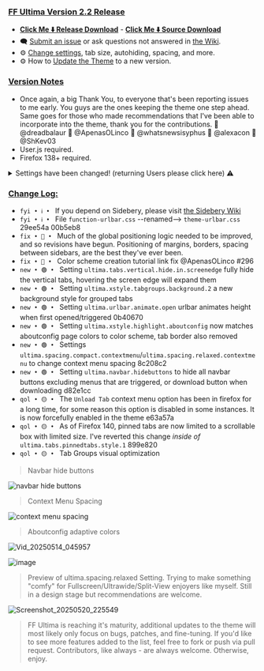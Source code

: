 ### <ins> FF Ultima Version 2.2 Release
- **[Click Me ⬇️ Release Download](https://github.com/soulhotel/FF-ULTIMA/releases/download/2.2/ffultima2.2.zip)** - **[Click Me ⬇️ Source Download](https://github.com/soulhotel/FF-ULTIMA/archive/refs/heads/main.zip)**
- 🗨️ [Submit an issue](https://github.com/soulhotel/FF-ULTIMA/issues/new/choose) or ask questions not answered in [the Wiki](https://github.com/soulhotel/FF-ULTIMA/wiki).
- ⚙️ [Change settings](https://github.com/soulhotel/FF-ULTIMA/wiki/Settings), tab size, autohiding, spacing, and more.
- ⚙️ How to [Update the Theme](https://github.com/soulhotel/FF-ULTIMA/wiki/How-to-Update-the-Theme) to a new version.
  
### <ins> Version Notes
- Once again, a big Thank You, to everyone that's been reporting issues to me early. You guys are the ones keeping the theme one step ahead. Same goes for those who made recommendations that I've been able to incorporate into the theme, thank you for the contributions. 🎉 @dreadbalaur 🎉 @ApenasOLinco 🎉 @whatsnewsisyphus 🎉 @alexacon 🎉 @ShKev03
- User.js required.
- Firefox 138+ required.


<details><summary>Settings have been changed! (returning Users please click here) ⚠️</summary>
  
>
- Theme settings were a bit of a mess. `1`, Some settings had names that were confusing for what they do. `2`, Some settings were not organized in their relevant sections. Ive made some modifications to fix those two issues once and for all. Please delete these old setting names in your about config page.

![image](https://github.com/user-attachments/assets/e8fcd7f0-1e13-431e-b3de-765545c444bd)

| Old Setting                                      | New Setting                                       |
|--------------------------------------------------|---------------------------------------------------|
| ultima.disable.verticaltab.bar                   | ultima.tabs.vertical.hide                         |
| ultima.disable.verticaltab.bar.withindicator     | ultima.tabs.vertical.hide.in.screencorner         |
| ultima.disable.verticaltab.bar.withindicator     | ultima.tabs.vertical.hide.in.screenedge (new)     |
| ultima.theme.extensions                                        | ultima.navbar.theme.extensionspanel |
| ultima.xstyle.bookmarks.autohide                                  | ultima.navbar.bookmarks.autohide |
| ultima.xstyle.bookmarks.centered                                  | ultima.navbar.bookmarks.centered |
| ultima.xstyle.bookmarks.fading                                      | ultima.navbar.bookmarks.fadout |
| ultima.xstyle.newtabbutton.ontop.i                                | ultima.tabs.newtabbutton.ontop.1 |
| ultima.xstyle.newtabbutton.ontop.ii                               | ultima.tabs.newtabbutton.ontop.2 |
| ultima.xstyle.pinnedtabs.i                                                | ultima.tabs.pinnedtabs.1 |
| ultima.xstyle.tabgroups.i                                            | ultima.tabs.tabgroups.label.1 |
| ultima.xstyle.tabgroups.ii                                           | ultima.tabs.tabgroups.label.2 |
| ultima.xstyle.tabgroups.with.colormix                           | ultima.tabs.tabgroups.background.1 |
| ultima.xstyle.tabgroups.with.colormix.ii                  | ultima.tabs.tabgroups.background.2 (new) |
| ultima.xstyle.urlbar | ultima.urlbar.transparent                                                     |

</details>


### <ins> Change Log:
- `fyi • ℹ️ • ` If you depend on Sidebery, please visit [the Sidebery Wiki](https://github.com/soulhotel/FF-ULTIMA/wiki/Sidebery-Configuration)
- `fyi • ℹ️ • ` File `function-urlbar.css` --renamed--> `theme-urlbar.css` 29ee54a 00b5eb8
- `fix • 🔴 • ` Much of the global positioning logic needed to be improved, and so revisions have begun. Positioning of margins, borders, spacing between sidebars, are the best they've ever been.
- `fix • 🔴 • ` Color scheme creation tutorial link fix @ApenasOLinco #296
- `new • 🟢 • ` Setting `ultima.tabs.vertical.hide.in.screenedge` fully hide the vertical tabs, hovering the screen edge will expand them
- `new • 🟢 • ` Setting `ultima.xstyle.tabgroups.background.2` a new background style for grouped tabs
- `new • 🟢 • ` Setting `ultima.urlbar.animate.open` urlbar animates height when first opened/triggered 0b40670
- `new • 🟢 • ` Setting `ultima.xstyle.highlight.aboutconfig` now matches aboutconfig page colors to color scheme, tab border also removed
- `new • 🟢 • ` Settings `ultima.spacing.compact.contextmenu`/`ultima.spacing.relaxed.contextmenu` to change context menu spacing 8c208c2
- `new • 🟢 • ` Setting `ultima.navbar.hidebuttons` to hide all navbar buttons excluding menus that are triggered, or download button when downloading d82e1cc
- `qol • 🟡 • ` The `Unload Tab` context menu option has been in firefox for a long time, for some reason this option is disabled in some instances. It is now forcefully enabled in the theme e63a57a
- `qol • 🟡 • ` As of Firefox 140, pinned tabs are now limited to a scrollable box with limited size. I've reverted this change *inside of* `ultima.tabs.pinnedtabs.style.1` 899e820
- `qol • 🟡 • ` Tab Groups visual optimization

> Navbar hide buttons

![navbar hide buttons](https://github.com/user-attachments/assets/a6b169c5-a16f-46f3-bbd9-79c9ef654fa0)

> Context Menu Spacing

![context menu spacing](https://github.com/user-attachments/assets/5632017f-518c-4e00-b3ef-6d8cf58c0085)

> Aboutconfig adaptive colors

![Vid_20250514_045957](https://github.com/user-attachments/assets/7cf5bfe7-f2a7-4d4a-90fb-e0781476c972)

![image](https://github.com/user-attachments/assets/72247b14-67e3-4043-b061-0df6ed11e36a)

> Preview of ultima.spacing.relaxed Setting. Trying to make something "comfy" for Fullscreen/Ultrawide/Split-View enjoyers like myself. Still in a design stage but recommendations are welcome.

![Screenshot_20250520_225549](https://github.com/user-attachments/assets/dd41b966-c48e-405d-8378-30d76fc19734)


> FF Ultima is reaching it's maturity, additional updates to the theme will most likely only focus on bugs, patches, and fine-tuning. If you'd like to see more features added to the list, feel free to fork or push via pull request. Contributors, like always - are always welcome. Otherwise, enjoy.
